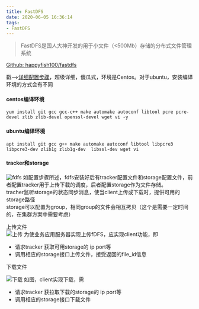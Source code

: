 ```yaml
---
title: FastDFS
date: 2020-06-05 16:36:14
tags:
- FastDFS
---
```

> FastDFS是国人大神开发的用于小文件（<500Mb）存储的分布式文件管理系统

[Github: happyfish100/fastdfs](https://github.com/happyfish100/fastdfs)

戳-->[详细配置步骤](https://github.com/happyfish100/fastdfs/wiki)，超级详细，傻瓜式，环境是Centos。对于ubuntu，安装编译环境的方式会有不同
#### centos编译环境
```
yum install git gcc gcc-c++ make automake autoconf libtool pcre pcre-devel zlib zlib-devel openssl-devel wget vi -y

```
#### ubuntu编译环境
```
apt install git gcc g++ make automake autoconf libtool libpcre3 libpcre3-dev zlib1g zlib1g-dev  libssl-dev wget vi
```
#### tracker和storage
![fdfs](https://tvax4.sinaimg.cn/large/a60edd42gy1gfip5ah0saj20f70dln0y.jpg)
如配置步骤所述，fdfs安装好后有tracker配置文件和storage配置文件，前者配置tracker用于上传下载的调度，后者配置storage作为文件存储。<br>
tracher监听storage的状态同步消息，使当client上传或下载时，提供可用的storage路径<br>
storage可以配置为group，相同group的文件会相互拷贝（这个是需要一定时间的，在集群方案中需要考虑）<br>

上传文件<br>
![上传](https://tva1.sinaimg.cn/large/a60edd42gy1gfirk6itslj20td0ey75n.jpg)
为使业务应用服务器实现上传fDFS，应实现client功能，即
+ 请求tracker 获取可用storage的 ip port等
+ 调用相应的storage接口上传文件，接受返回的file_id信息

下载文件<br>

![下载](https://i0.wp.com/tvax1.sinaimg.cn/large/a60edd42gy1gfirmkezk3j20mw0akjug.jpg)
如图，client实现下载，需
+ 请求tracker 获拉取下载的storage的 ip port等
+ 调用相应的storage接口下载文件